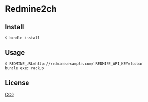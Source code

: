 # Redmine2ch

## Install

```
$ bundle install
```

## Usage

```
$ REDMINE_URL=http://redmine.example.com/ REDMINE_API_KEY=foobar bundle exec rackup
```

## License

[CC0](https://creativecommons.org/publicdomain/zero/1.0/)
